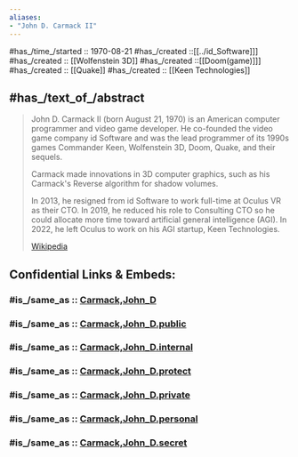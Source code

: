 ```yaml
---
aliases:
- "John D. Carmack II"
---
```


#has_/time_/started :: 1970-08-21 
#has_/created ::[[../id_Software]]] 
#has_/created :: [[Wolfenstein 3D]] 
#has_/created ::[[Doom(game)]]] 
#has_/created :: [[Quake]] 
#has_/created :: [[Keen Technologies]] 
## #has_/text_of_/abstract 

> John D. Carmack II (born August 21, 1970) 
> is an American computer programmer and video game developer. 
> He co-founded the video game company id Software 
> and was the lead programmer of its 1990s games Commander Keen, 
> Wolfenstein 3D, Doom, Quake, and their sequels. 
> 
> Carmack made innovations in 3D computer graphics, 
> such as his Carmack's Reverse algorithm for shadow volumes. 
>
> In 2013, he resigned from id Software to work full-time at Oculus VR as their CTO. 
> In 2019, he reduced his role to Consulting CTO 
> so he could allocate more time toward artificial general intelligence (AGI). 
> In 2022, he left Oculus to work on his AGI startup, Keen Technologies.
>
> [Wikipedia](https://en.wikipedia.org/wiki/John%20Carmack)


## Confidential Links & Embeds: 

### #is_/same_as :: [Carmack,John_D](Carmack,John_D.md) 

### #is_/same_as :: [Carmack,John_D.public](/_public/Society/Economics/Business/Business-Entity/IT~Company/id_Software/Carmack,John_D.public.md) 

### #is_/same_as :: [Carmack,John_D.internal](/_internal/Society/Economics/Business/Business-Entity/IT~Company/id_Software/Carmack,John_D.internal.md) 

### #is_/same_as :: [Carmack,John_D.protect](/_protect/Society/Economics/Business/Business-Entity/IT~Company/id_Software/Carmack,John_D.protect.md) 

### #is_/same_as :: [Carmack,John_D.private](/_private/Society/Economics/Business/Business-Entity/IT~Company/id_Software/Carmack,John_D.private.md) 

### #is_/same_as :: [Carmack,John_D.personal](/_personal/Society/Economics/Business/Business-Entity/IT~Company/id_Software/Carmack,John_D.personal.md) 

### #is_/same_as :: [Carmack,John_D.secret](/_secret/Society/Economics/Business/Business-Entity/IT~Company/id_Software/Carmack,John_D.secret.md)

